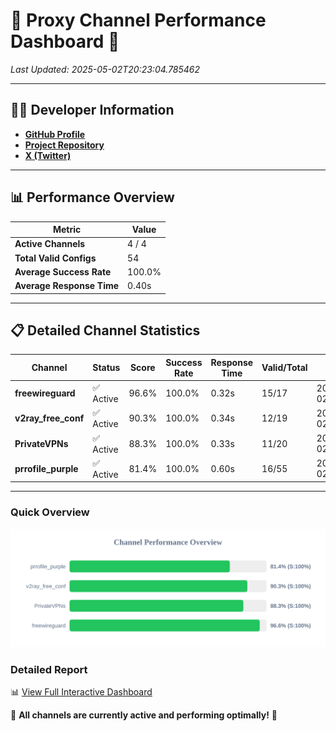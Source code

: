 # 🌟 Proxy Channel Performance Dashboard 🌟

_Last Updated: 2025-05-02T20:23:04.785462_

---

## 👩‍💻 Developer Information

- **[GitHub Profile](https://github.com/4n0nymou3)**  
- **[Project Repository](https://github.com/4n0nymou3/multi-proxy-config-fetcher)**  
- **[X (Twitter)](https://x.com/4n0nymou3)**  

---

## 📊 Performance Overview

| Metric                | Value       |
|-----------------------|-------------|
| **Active Channels**   | 4 / 4       |
| **Total Valid Configs** | 54          |
| **Average Success Rate** | 100.0%      |
| **Average Response Time** | 0.40s       |

---

## 📋 Detailed Channel Statistics

| Channel          | Status     | Score  | Success Rate | Response Time | Valid/Total | Last Success               |
|------------------|------------|--------|--------------|---------------|-------------|----------------------------|
| **freewireguard**  | ✅ Active  | 96.6%  | 100.0% | 0.32s         | 15/17       | 2025-05-02T20:23:04.783977 |
| **v2ray_free_conf**  | ✅ Active  | 90.3%  | 100.0% | 0.34s         | 12/19       | 2025-05-02T20:23:04.078352 |
| **PrivateVPNs**  | ✅ Active  | 88.3%  | 100.0% | 0.33s         | 11/20       | 2025-05-02T20:23:04.435328 |
| **prrofile_purple**  | ✅ Active  | 81.4%  | 100.0% | 0.60s         | 16/55       | 2025-05-02T20:23:03.629474 |

---

### Quick Overview
<div align="center">
  <a href="https://raw.githubusercontent.com/nullluser/NullRepo/refs/heads/main/assets/channel_stats_chart.svg">
    <img src="https://raw.githubusercontent.com/nullluser/NullRepo/refs/heads/main/assets/channel_stats_chart.svg" alt="Source Performance Statistics" width="800">
  </a>
</div>

### Detailed Report
📊 [View Full Interactive Dashboard](https://htmlpreview.github.io/?https://github.com/nullluser/NullRepo/blob/main/assets/performance_report.html)

🎉 **All channels are currently active and performing optimally!** 🎉
